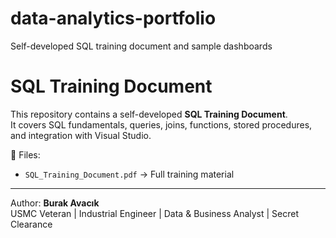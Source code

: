 # data-analytics-portfolio
Self-developed SQL training document and sample dashboards
# SQL Training Document

This repository contains a self-developed **SQL Training Document**.  
It covers SQL fundamentals, queries, joins, functions, stored procedures, and integration with Visual Studio.  

📄 Files:  
- `SQL_Training_Document.pdf` → Full training material  

---

Author: **Burak Avacık**  
USMC Veteran | Industrial Engineer | Data & Business Analyst | Secret Clearance
